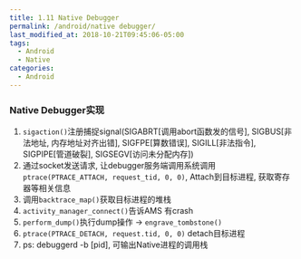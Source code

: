 ```yaml
---
title: 1.11 Native Debugger
permalink: /android/native debugger/
last_modified_at: 2018-10-21T09:45:06-05:00
tags:
  - Android
  - Native
categories:
  - Android
---
```


### Native Debugger实现
1. `sigaction()`注册捕捉signal(SIGABRT[调用abort函数发的信号], SIGBUS[非法地址, 内存地址对齐出错], SIGFPE[算数错误], SIGILL[非法指令], SIGPIPE[管道破裂], SIGSEGV[访问未分配内存])
2. 通过socket发送请求, 让debugger服务端调用系统调用`ptrace(PTRACE_ATTACH, request_tid, 0, 0)`, Attach到目标进程, 获取寄存器等相关信息
3. 调用`backtrace_map()`获取目标进程的堆栈
4. `activity_manager_connect()`告诉AMS 有crash
5. `perform_dump()`执行dump操作 -> `engrave_tombstone()`
6. `ptrace(PTRACE_DETACH, request.tid, 0, 0)` detach目标进程
7. ps: debuggerd -b [pid], 可输出Native进程的调用栈
